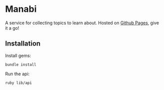 # Manabi
A service for collecting topics to learn about. Hosted on [Github Pages](https://catsuko.github.io/manabi/), give it a go!

## Installation

Install gems:
```shell
bundle install
```

Run the api:
```
ruby lib/api
```
